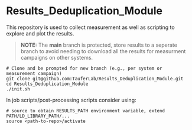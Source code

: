 

# Results_Deduplication_Module

This repository is used to collect measurement as well as scripting to explore and plot the results.

> **NOTE:** The **main** branch is protected, store results to a seperate branch to avoid needing to download all the results for measurment campaigns on other systems.


    # Clone and be prompted for new branch (e.g., per system or measurement campaign)
    git clone git@github.com:TauferLab/Results_Deduplication_Module.git
    cd Results_Deduplication_Module 
    ./init.sh
    

In job scripts/post-processing scripts consider using:

    # source to obtain RESULTS_PATH environment variable, extend PATH/LD_LIBRARY_PATH/...
    source <path-to-repo>/activate
